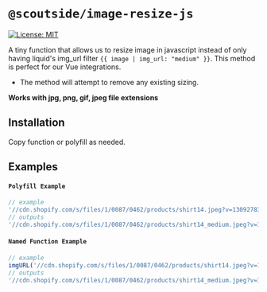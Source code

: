 # `@scoutside/image-resize-js`

[![License: MIT](https://img.shields.io/badge/License-MIT-green.svg)](LICENSE.md)

A tiny function that allows us to resize image in javascript instead of only having liquid's img_url filter `{{ image | img_url: "medium" }}`. This method is perfect for our Vue integrations.


* The method will attempt to remove any existing sizing.

**Works with jpg, png, gif, jpeg file extensions**

## Installation

Copy function or polyfill as needed.

## Examples

#### `Polyfill Example`

```javascript
// example 
'//cdn.shopify.com/s/files/1/0087/0462/products/shirt14.jpeg?v=1309278311'.imgURL('medium');
// outputs
'//cdn.shopify.com/s/files/1/0087/0462/products/shirt14_medium.jpeg?v=1309278311'
```

#### `Named Function Example`

```javascript
// example
imgURL('//cdn.shopify.com/s/files/1/0087/0462/products/shirt14.jpeg?v=1309278311', 'medium');
// outputs
'//cdn.shopify.com/s/files/1/0087/0462/products/shirt14_medium.jpeg?v=1309278311'
```